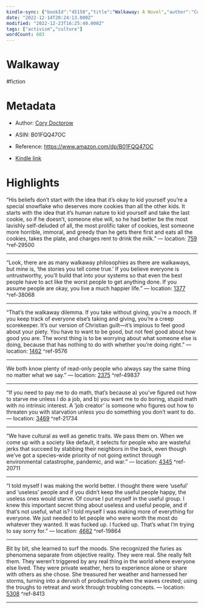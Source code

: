 ```yaml
---
kindle-sync: {"bookId":"45158","title":"Walkaway: A Novel","author":"Cory Doctorow","asin":"B01FQQ47OC","lastAnnotatedDate":"2022-06-20","bookImageUrl":"https://m.media-amazon.com/images/I/71VhE105uhL._SY160.jpg","highlightsCount":8}
date: "2022-12-14T20:24:13.000Z"
modified: "2022-12-23T16:25:40.000Z"
tags: ["activism","culture"]
wordCount: 603
---
```

# Walkaway

#fiction

# Metadata

* Author: [Cory Doctorow](https://www.amazon.com/Cory-Doctorow/e/B001I9RSKC/ref=dp_byline_cont_ebooks_1)

* ASIN: B01FQQ47OC

* Reference: <https://www.amazon.com/dp/B01FQQ47OC>

* [Kindle link](kindle://book?action=open&asin=B01FQQ47OC)

# Highlights

“His beliefs don’t start with the idea that it’s okay to kid yourself you’re a special snowflake who deserves more cookies than all the other kids. It starts with the idea that it’s human nature to kid yourself and take the last cookie, so if he doesn’t, someone else will, so he had better be the most lavishly self-deluded of all, the most prolific taker of cookies, lest someone more horrible, immoral, and greedy than he gets there first and eats all the cookies, takes the plate, and charges rent to drink the milk.” — location: [759](kindle://book?action=open&asin=B01FQQ47OC&location=759) ^ref-29500

---

“Look, there are as many walkaway philosophies as there are walkaways, but mine is, ‘the stories you tell come true.’ If you believe everyone is untrustworthy, you’ll build that into your systems so that even the best people have to act like the worst people to get anything done. If you assume people are okay, you live a much happier life.” — location: [1377](kindle://book?action=open&asin=B01FQQ47OC&location=1377) ^ref-38068

---

“That’s the walkaway dilemma. If you take without giving, you’re a mooch. If you keep track of everyone else’s taking and giving, you’re a creep scorekeeper. It’s our version of Christian guilt—it’s impious to feel good about your piety. You have to want to be good, but not feel good about how good you are. The worst thing is to be worrying about what someone else is doing, because that has nothing to do with whether you’re doing right.” — location: [1462](kindle://book?action=open&asin=B01FQQ47OC&location=1462) ^ref-9576

---

We both know plenty of read-only people who always say the same thing no matter what we say.” — location: [2375](kindle://book?action=open&asin=B01FQQ47OC&location=2375) ^ref-49837

---

“If you need to pay me to do math, that’s because a) you’ve figured out how to starve me unless I do a job, and b) you want me to do boring, stupid math with no intrinsic interest. A ‘job creator’ is someone who figures out how to threaten you with starvation unless you do something you don’t want to do. — location: [3469](kindle://book?action=open&asin=B01FQQ47OC&location=3469) ^ref-21734

---

“We have cultural as well as genetic traits. We pass them on. When we come up with a society like default, it selects for people who are wasteful jerks that succeed by stabbing their neighbors in the back, even though we’ve got a species-wide priority of not going extinct through environmental catastrophe, pandemic, and war.” — location: [4345](kindle://book?action=open&asin=B01FQQ47OC&location=4345) ^ref-20711

---

“I told myself I was making the world better. I thought there were ‘useful’ and ‘useless’ people and if you didn’t keep the useful people happy, the useless ones would starve. Of course I put myself in the useful group. I knew this important secret thing about useless and useful people, and if that’s not useful, what is? I told myself I was making more of everything for everyone. We just needed to let people who were worth the most do whatever they wanted. It was fucked up. I fucked up. That’s what I’m trying to say sorry for.” — location: [4682](kindle://book?action=open&asin=B01FQQ47OC&location=4682) ^ref-19864

---

Bit by bit, she learned to surf the moods. She recognized the furies as phenomena separate from objective reality. They were real. She really felt them. They weren’t triggered by any real thing in the world where everyone else lived. They were private weather, hers to experience alone or share with others as she chose. She treasured her weather and harnessed her storms, turning into a dervish of productivity when the waves crested; using the troughs to retreat and work through troubling concepts. — location: [5308](kindle://book?action=open&asin=B01FQQ47OC&location=5308) ^ref-8413

---
